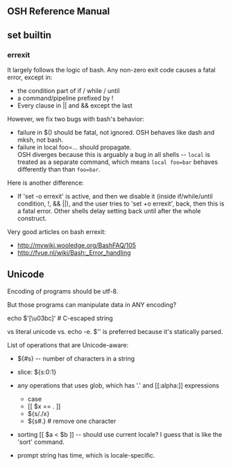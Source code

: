 OSH Reference Manual
--------------------

## set builtin

### errexit

It largely follows the logic of bash.  Any non-zero exit code causes a fatal
error, except in:
 
  - the condition part of if / while / until
  - a command/pipeline prefixed by !
  - Every clause in || and && except the last

However, we fix two bugs with bash's behavior:

  - failure in $() should be fatal, not ignored.  OSH behaves like dash and
    mksh, not bash.
  - failure in local foo=... should propagate.  
    OSH diverges because this is arguably a bug in all shells -- `local` is
    treated as a separate command, which means `local foo=bar` behaves
    differently than than `foo=bar`.

Here is another difference:

  - If 'set -o errexit' is active, and then we disable it (inside
    if/while/until condition, !, && ||), and the user tries to 'set +o
    errexit', back, then this is a fatal error.  Other shells delay setting
    back until after the whole construct.

Very good articles on bash errexit:

  - http://mywiki.wooledge.org/BashFAQ/105
  - http://fvue.nl/wiki/Bash:_Error_handling

## Unicode

Encoding of programs should be utf-8.

But those programs can manipulate data in ANY encoding?

echo $'[\u03bc]'  # C-escaped string

vs literal unicode vs. echo -e.  $'' is preferred because it's statically parsed.


List of operations that are Unicode-aware:

- ${#s} -- number of characters in a string
- slice: ${s:0:1}
- any operations that uses glob, which has '.' and [[:alpha:]] expressions
  - case
  - [[ $x == . ]]
  - ${s/./x}
  - ${s#.}  # remove one character
- sorting [[ $a < $b ]] -- should use current locale?  I guess that is like the
  'sort' command.

- prompt string has time, which is locale-specific.


